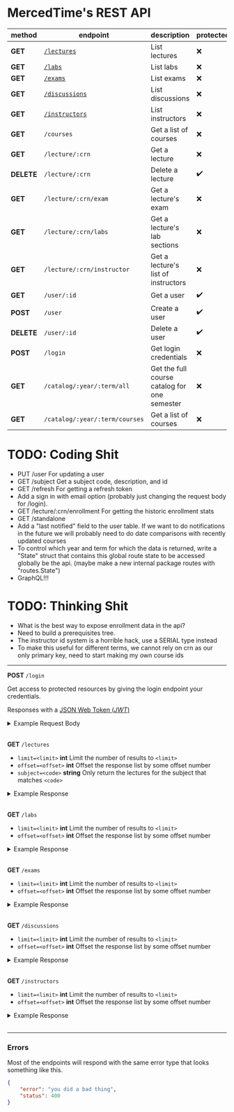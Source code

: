 # MercedTime's REST API

| method     | endpoint                            | description                                  | protected |
| ------     | --------                            | -----------                                  | --------- |
| **GET**    | [`/lectures`](#list-lectures)       | List lectures                                | ❌        |
| **GET**    | [`/labs`](#list-labs)               | List labs                                    | ❌        |
| **GET**    | [`/exams`](#list-exams)             | List exams                                   | ❌        |
| **GET**    | [`/discussions`](#list-discussions) | List discussions                             | ❌        |
| **GET**    | [`/instructors`](#list-instructors) | List instructors                             | ❌        |
| **GET**    | `/courses`                          | Get a list of courses                        | ❌        |
| **GET**    | `/lecture/:crn`                     | Get a lecture                                | ❌        |
| **DELETE** | `/lecture/:crn`                     | Delete a lecture                             | ✔️         |
| **GET**    | `/lecture/:crn/exam`                | Get a lecture's exam                         | ❌        |
| **GET**    | `/lecture/:crn/labs`                | Get a lecture's lab sections                 | ❌        |
| **GET**    | `/lecture/:crn/instructor`          | Get a lecture's list of instructors          | ❌        |
| **GET**    | `/user/:id`                         | Get a user                                   | ✔️         |
| **POST**   | `/user`                             | Create a user                                | ✔️         |
| **DELETE** | `/user/:id`                         | Delete a user                                | ✔️         |
| **POST**   | `/login`                            | Get login credentials                        | ❌        |
| **GET**    | `/catalog/:year/:term/all`          | Get the full course catalog for one semester | ❌        |
| **GET**    | `/catalog/:year/:term/courses`      | Get a list of courses                        | ❌        |

# TODO: Coding Shit

- PUT /user For updating a user
- GET /subject Get a subject code, description, and id
- GET /refresh For getting a refresh token
- Add a sign in with email option (probably just changing the request body for
  /login).
- GET /lecture/:crn/enrollment For getting the historic enrollment stats
- GET /standalone
- Add a "last notified" field to the user table. If we want to do notifications
  in the future we will probably need to do date comparisons with recently
  updated courses
- To control which year and term for which the data is returned, write a
  "State" struct that contains this global route state to be accessed globally
  be the api. (maybe make a new internal package routes with "routes.State")
- GraphQL!!!

# TODO: Thinking Shit

- What is the best way to expose enrollment data in the api?
- Need to build a prerequisites tree.
- The instructor id system is a horrible hack, use a SERIAL type instead
- To make this useful for different terms, we cannot rely on crn as our only
  primary key, need to start making my own course ids

---

**POST** `/login`
<a name="login"></a>

Get access to protected resources by giving the login endpoint your credentials.

Responses with a [JSON Web Token (_JWT_)](https://jwt.io/)

<details>
  <summary>Example Request Body</summary>

```json
{
    "username": "my username",
    "password": "*R(Py*(P*F$JIjF:EJ"
}
```

</details><br>

**GET** `/lectures`
<a name="list-lectures"></a>

- `limit=<limit>` __int__ Limit the number of results to `<limit>`
- `offset=<offset>` __int__ Offset the response list by some offset number
- `subject=<code>` __string__ Only return the lectures for the subject that matches `<code>`

<details>
<summary>Example Response</summary>

```json
{}
```

</details><br>

**GET** `/labs`
<a name="list-labs"></a>

- `limit=<limit>` __int__ Limit the number of results to `<limit>`
- `offset=<offset>` __int__ Offset the response list by some offset number

<details>
<summary>Example Response</summary>

```json
{}
```

</details><br>

**GET** `/exams`
<a name="list-exams"></a>

- `limit=<limit>` __int__ Limit the number of results to `<limit>`
- `offset=<offset>` __int__ Offset the response list by some offset number

<details>
<summary>Example Response</summary>

```json
{}
```

</details><br>

**GET** `/discussions`
<a name="list-discussions"></a>

- `limit=<limit>` __int__ Limit the number of results to `<limit>`
- `offset=<offset>` __int__ Offset the response list by some offset number

<details>
<summary>Example Response</summary>

```json
{}
```

</details><br>

**GET** `/instructors`
<a name="list-instructors"></a>

- `limit=<limit>` __int__ Limit the number of results to `<limit>`
- `offset=<offset>` __int__ Offset the response list by some offset number

<details>
<summary>Example Response</summary>

```json
{}
```

</details><br>

---

### Errors

Most of the endpoints will respond with the same error type that looks
something like this.

```json
{
    "error": "you did a bad thing",
    "status": 400
}
```
